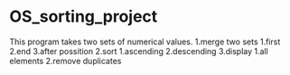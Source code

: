 # OS_sorting_project
This program takes two sets of numerical values.
1.merge two sets
    1.first
    2.end
    3.after possition
 2.sort
     1.ascending
     2.descending
 3.display
     1.all elements
     2.remove duplicates
 
